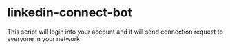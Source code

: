 # linkedin-connect-bot
This script will login into your account and it will send connection request to everyone in your network
